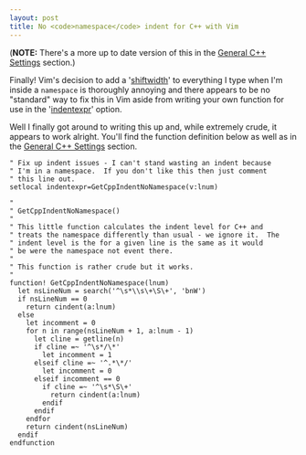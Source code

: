 ```yaml
---
layout: post
title: No <code>namespace</code> indent for C++ with Vim
---
```

(**NOTE:** There's a more up to date version of this in the [General C++ Settings](/vim/working-with-vim-and-cpp/general-cpp-settings/) section.)

Finally! Vim's decision to add a '[shiftwidth](http://vimdoc.sourceforge.net/htmldoc/options.html#'shiftwidth')' to everything I type when I'm inside a `namespace` is thoroughly annoying and there appears to be no "standard" way to fix this in Vim aside from writing your own function for use in the '[indentexpr](http://vimdoc.sourceforge.net/htmldoc/options.html#'indentexpr')' option.

Well I finally got around to writing this up and, while extremely crude, it appears to work alright. You'll find the function definition below as well as in the [General C++ Settings](/vim/working-with-vim-and-cpp/general-cpp-settings/) section.

``` vim
" Fix up indent issues - I can't stand wasting an indent because
" I'm in a namespace.  If you don't like this then just comment
" this line out.
setlocal indentexpr=GetCppIndentNoNamespace(v:lnum)

"
" GetCppIndentNoNamespace()
"
" This little function calculates the indent level for C++ and
" treats the namespace differently than usual - we ignore it.  The
" indent level is the for a given line is the same as it would
" be were the namespace not event there.
"
" This function is rather crude but it works.
"
function! GetCppIndentNoNamespace(lnum)
  let nsLineNum = search('^\s*\\s\+\S\+', 'bnW')
  if nsLineNum == 0
    return cindent(a:lnum)
  else
    let incomment = 0
    for n in range(nsLineNum + 1, a:lnum - 1)
      let cline = getline(n)
      if cline =~ '^\s*/\*'
        let incomment = 1
      elseif cline =~ '^.*\*/'
        let incomment = 0
      elseif incomment == 0
        if cline =~ '^\s*\S\+'
          return cindent(a:lnum)
        endif
      endif
    endfor
    return cindent(nsLineNum)
  endif
endfunction
```
